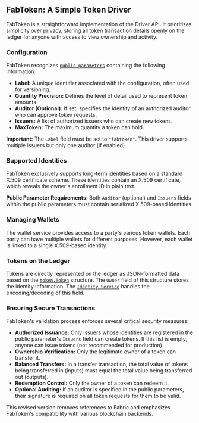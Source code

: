 ## FabToken: A Simple Token Driver

FabToken is a straightforward implementation of the Driver API. 
It prioritizes simplicity over privacy, storing all token transaction details openly on the ledger for anyone with access to view ownership and activity.

### Configuration

FabToken recognizes [`public parameters`](../../token/core/fabtoken/setup.go) containing the following information:

* **Label:** A unique identifier associated with the configuration, often used for versioning.
* **Quantity Precision:** Defines the level of detail used to represent token amounts.
* **Auditor (Optional):** If set, specifies the identity of an authorized auditor who can approve token requests.
* **Issuers:** A list of authorized issuers who can create new tokens.
* **MaxToken:** The maximum quantity a token can hold.

**Important:** The `Label` field must be set to `"fabtoken"`. This driver supports multiple issuers but only one auditor (if enabled).

### Supported Identities

FabToken exclusively supports long-term identities based on a standard X.509 certificate scheme. 
These identities contain an X.509 certificate, which reveals the owner's enrollment ID in plain text.

**Public Parameter Requirements:** Both `Auditor` (optional) and `Issuers` fields within the public parameters must contain serialized X.509-based identities.

### Managing Wallets

The wallet service provides access to a party's various token wallets. Each party can have multiple wallets for different purposes. However, each wallet is linked to a single X.509-based identity.

### Tokens on the Ledger

Tokens are directly represented on the ledger as JSON-formatted data based on the [`token.Token`](../../token/token/token.go) structure. 
The `Owner` field of this structure stores the identity information. 
The [`Identity Service`](../services/identity.md) handles the encoding/decoding of this field.

### Ensuring Secure Transactions

FabToken's validation process enforces several critical security measures:

* **Authorized Issuance:** Only issuers whose identities are registered in the public parameter's `Issuers` field can create tokens. If this list is empty, anyone can issue tokens (not recommended for production).
* **Ownership Verification:** Only the legitimate owner of a token can transfer it.
* **Balanced Transfers:** In a transfer transaction, the total value of tokens being transferred in (inputs) must equal the total value being transferred out (outputs).
* **Redemption Control:** Only the owner of a token can redeem it.
* **Optional Auditing:** If an auditor is specified in the public parameters, their signature is required on all token requests for them to be valid.

This revised version removes references to Fabric and emphasizes FabToken's compatibility with various blockchain backends.